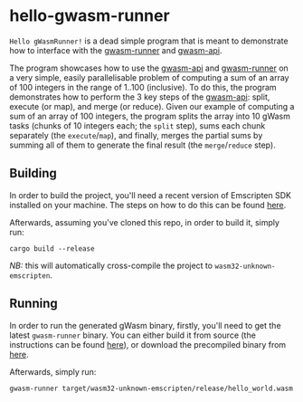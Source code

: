 # hello-gwasm-runner

`Hello gWasmRunner!` is a dead simple program that is meant to demonstrate
how to interface with the [gwasm-runner] and [gwasm-api].

The program showcases how to use the [gwasm-api] and [gwasm-runner] on a
very simple, easily parallelisable problem of computing a sum of an array
of 100 integers in the range of 1..100 (inclusive). To do this, the program
demonstrates how to perform the 3 key steps of the [gwasm-api]: split,
execute (or map), and merge (or reduce). Given our example of computing a
sum of an array of 100 integers, the program splits the array
into 10 gWasm tasks (chunks of 10 integers each; the `split` step),
sums each chunk separately (the `execute`/`map`), and finally, merges the
partial sums by summing all of them to generate the final result (the
`merge`/`reduce` step).

[gwasm-runner]: https://github.com/golemfactory/gwasm-runner
[gwasm-api]: https://github.com/golemfactory/gwasm-runner/tree/master/gwasm-api

## Building
In order to build the project, you'll need a recent version of Emscripten SDK
installed on your machine. The steps on how to do this can be found [here].

[here]: https://emscripten.org/docs/getting_started/downloads.html

Afterwards, assuming you've cloned this repo, in order to build it, simply run:

```
cargo build --release
```

*NB:* this will automatically cross-compile the project to `wasm32-unknown-emscripten`.

## Running
In order to run the generated gWasm binary, firstly, you'll need to get the latest
`gwasm-runner` binary. You can either build it from source (the instructions can be
found [here](https://github.com/golemfactory/gwasm-runner)), or download the
precompiled binary from [here](https://github.com/golemfactory/gwasm-runner/releases).

Afterwards, simply run:

```
gwasm-runner target/wasm32-unknown-emscripten/release/hello_world.wasm
```

